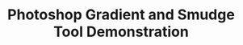 ---
ee_id: '177'
site: '1'
type: '2'
long_id: 2007-016 Photoshop Gradient and Smudge Tool Demonstration
url: 2007-016-photoshop-gradient-and-smudge-tool-demonstration
year: '2007'
medium: Inkjet on laminate.
commission:
add_credit:
dims: 43 x 43 inches
pitch:
ps:
live_url:
related:
title: 'Photoshop Gradient and Smudge Tool Demonstration '
youtube:
imgs: photoshop-smudge-2007-016-digital-database-ih.jpg
subheading:
year2: '2007'
download:
add_credits:
related_code:
! '':
layout: things-i-made
---